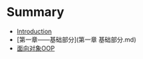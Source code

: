 # Summary

* [Introduction](README.md)
* [第一章——基础部分](第一章    基础部分.md)
* [面向对象OOP](mian-xiang-dui-xiang-oop.md)

